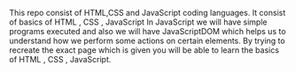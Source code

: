 This repo consist of HTML,CSS and JavaScript coding languages.
It consist of basics of HTML , CSS , JavaScript
In JavaScript we will have simple programs executed and also we will have JavaScriptDOM which helps us to understand how we perform some actions on certain elements.
By trying to recreate the exact page which is given you will be able to learn the basics of HTML , CSS , JavaScript.
